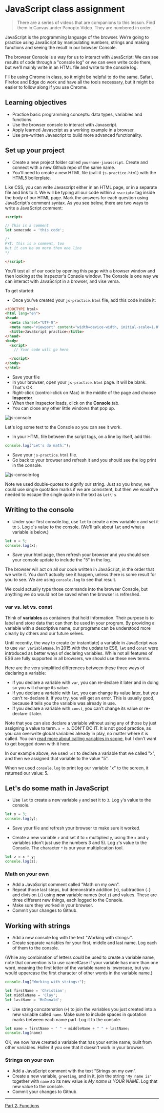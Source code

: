 # JavaScript class assignment

> There are a series of videos that are companions to this lesson. Find them in Canvas under Panopto Video. They are numbered in order.

JavaScript is the programming language of the browser. We're going to practice using JavaScript by manipulating numbers, strings and making functions and seeing the result in our browser Console.

The browser Console is a way for us to interact with JavaScript: We can see results of code through a "console log" or we can even write code there, but we'll mainly write in an HTML file and write to the console log.

I'll be using Chrome in class, so it might be helpful to do the same. Safari, Firefox and Edge do work and have all the tools necessary, but it might be easier to follow along if you use Chrome.

## Learning objectives

- Practice basic programming concepts: data types, variables and functions.
- Use the browser console to interact with Javascript.
- Apply learned Javascript as a working example in a browser.
- Use pre-written Javascript to build more advanced functionality.

## Set up your project

- Create a new project folder called `yourname-javascript`. Create and connect with a new Github repo of the same name.
- You'll need to create a new HTML file (call it `js-practice.html`) with the HTML5 boilerplate.

Like CSS, you can write Javascript either in an HTML page, or in a separate file and link to it. We will be typing all our code within a `<script>` tag inside the body of our HTML page. Mark the answers for each question using JavaScript's comment syntax. As you see below, there are two ways to write a JavaScript comment:

```html
<script>

// This is a comment
let somecode = 'this code';

/*
FYI: this is a comment, too
but it can be on more then one line
*/

</script>
```

You'll test all of our code by opening this page with a browser window and then looking at the Inspector's Console window. The Console is one way we can interact with JavaScript in a browser, and vise versa.

To get started:

- Once you've created your `js-practice.html` file, add this code inside it:

```html
<!DOCTYPE html>
<html lang="en">
<head>
  <meta charset="UTF-8">
  <meta name="viewport" content="width=device-width, initial-scale=1.0">
  <title>JavaScript practice</title>
</head>
<body>
  <script>
    // Your code will go here

  </script>
</body>
</html>
```

- Save your file
- In your browser, open your `js-practice.html` page. It will be blank. That's OK.
- Right-click (control-click on Mac) in the middle of the page and choose **Inspector**.
- When then Inspector loads, click on the **Console** tab.
- You can close any other little windows that pop up.

![js-console](../images/js-console.gif)

Let's log some text to the Console so you can see it work.

- In your HTML file between the script tags, on a line by itself, add this:

```js
console.log("Let's do math:");
```

- Save your `js-practice.html` file.
- Go back to your browser and refresh it and you should see the log print in the console.

![js-console-log](../images/js-console-log.png)

Note we used double-quotes to signify our string. Just so you know, we could use single quotation marks if we are consistent, but then we would've needed to escape the single quote in the text as `Let\'s`.

## Writing to the console

- Under your first console.log, use `let` to create a new variable `x` and set it to `5`. Log `x`'s value to the console. (We'll talk about `let` and what a variable is below.)

```js
let x = 5;
console.log(x);
```

- Save your html page, then refresh your browser and you should see your console update to include the "5" in the log.

The browser will act on all our code written in JavaScript, in the order that we write it. You don't actually see it happen, unless there is some result for you to see. We are using `console.log` to see that result.

We could actually type those commands into the browser Console, but anything we do would not be saved when the browser is refreshed.

### var vs. let vs. const

Think of **variables** as containers that hold information. Their purpose is to label and store data that can then be used in your program. By providing a variable with a descriptive name, our programs can be understood more clearly by others and our future selves.

Until recently, the way to create (or instantiate) a variable in JavaScript was to use `var variableName`. In 2015 with the update to ES6, `let` and `const` were introduced as better ways of declaring variables. While not all features of ES6 are fully supported in all browsers, we should use these new terms.

Here are the very simplified differences between these three ways of declaring a variable:

- If you declare a variable with `var`, you can re-declare it later and in doing so you will change its value.
- If you declare a variable with `let`, you can change its value later, but you can't re-declare it. If you try, you will get an error. This is usually good, because it tells you the variable was already in use.
- If you declare a variable with `const`, you can't change its value or re-declare it later.

Note that you can also declare a variable without using any of those by just assigning a value to term. `x = 5`. DON'T DO IT. It is not good practice, as you can overwrite global variables already in play, no matter where it is called. You can [read more about calling variables in scope](https://wesbos.com/javascript-scoping/), but I don't want to get bogged down with it here.

In our example above, we used `let` to declare a variable that we called "x", and then we assigned that variable to the value "5".

When we used `console.log` to print log our variable "x" to the screen, it returned our value: 5.

## Let's do some math in JavaScript

- Use `let` to create a new variable `y` and set it to `3`. Log `y`'s value to the console.

```js
let y = 3;
console.log(y);
```

- Save your file and refresh your browser to make sure it worked.

- Create a new variable `z` and set it to `x` multiplied `y`, using the `x` and `y` variables (don't just use the numbers 3 and 5). Log `z`'s value to the Console. The character `*` is our your multiplication tool.

```js
let z = x * y;
console.log(z);
```

### Math on your own

- Add a JavaScript comment called "Math on my own".
- Repeat those last steps, but demonstrate addition (`+`), subtraction (`-`) and division (`/`) using **new** variable names (not `z`) and values. These are three different new things, each logged to the Console.
- Make sure they worked in your browser.
- Commit your changes to Github.

## Working with strings

- Add a new console log with the text "Working with strings:".
- Create separate variables for your first, middle and last name. Log each of them to the console.

(While any combination of letters _could_ be used to create a variable name, note that convention is to use camelCase if your variable has more than one word, meaning the first letter of the variable name is lowercase, but you would uppercase the first character of other words in the variable name.)

```js
console.log("Working with strings:");

let firstName = 'Christian';
let middleName = 'Clay';
let lastName = 'McDonald';
```

- Use string concatenation (`+`) to join the variables you just created into a new variable called `name`. Make sure to include spaces in quotation marks between each name part. Log it to the console.

```js
let name = firstName + " " + middleName + " " + lastName;
console.log(name)
```

OK, we now have created a variable that has your entire name, built from other variables. Holler if you see that it doesn't work in your browser.

### Strings on your own

- Add a JavaScript comment with the text "Strings on my own".
- Create a new variable, `greeting`, and in it, join the string `'My name is'` together with `name` so its new value is *My name is YOUR NAME*. Log that new value to the console.
- Commit your changes to Github.

---

[Part 2: Functions](js-class-02.md)